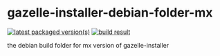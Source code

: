 # gazelle-installer-debian-folder-mx

[![latest packaged version(s)](https://repology.org/badge/latest-versions/gazelle-installer.svg)](https://repology.org/project/gazelle-installer/versions)
[![build result](https://build.opensuse.org/projects/home:mx-packaging/packages/mx-installer/badge.svg?type=default)](https://software.opensuse.org//download.html?project=home%3Amx-packaging&package=mx-installer)

the debian build folder for mx version of gazelle-installer
